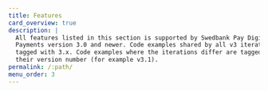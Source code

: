 ```yaml
---
title: Features
card_overview: true
description: |
  All features listed in this section is supported by Swedbank Pay Digital
  Payments version 3.0 and newer. Code examples shared by all v3 iterations are
  tagged with 3.x. Code examples where the iterations differ are tagged with
  their version number (for example v3.1).
permalink: /:path/
menu_order: 3
---
```

